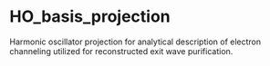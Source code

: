 # HO_basis_projection
Harmonic oscillator projection for analytical description of electron channeling utilized for reconstructed exit wave purification.
